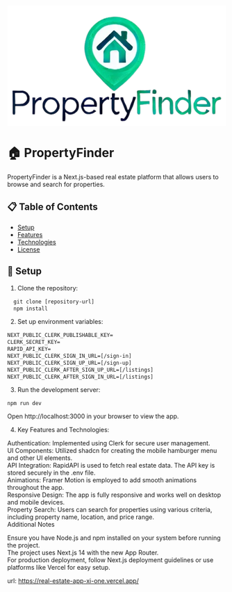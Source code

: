 
![PropertyFinder Logo](/public/logo.png)

# 🏠 PropertyFinder

PropertyFinder is a Next.js-based real estate platform that allows users to browse and search for properties.

## 📋 Table of Contents
- [Setup](#setup)
- [Features](#features)
- [Technologies](#technologies)
- [License](#license)

## 🚀 Setup

1. Clone the repository:
```
  git clone [repository-url]
  npm install
```

2. Set up environment variables:

```
NEXT_PUBLIC_CLERK_PUBLISHABLE_KEY=
CLERK_SECRET_KEY=
RAPID_API_KEY=
NEXT_PUBLIC_CLERK_SIGN_IN_URL=[/sign-in]
NEXT_PUBLIC_CLERK_SIGN_UP_URL=[/sign-up]
NEXT_PUBLIC_CLERK_AFTER_SIGN_UP_URL=[/listings]
NEXT_PUBLIC_CLERK_AFTER_SIGN_IN_URL=[/listings]
```

3. Run the development server:
```
npm run dev
```
Open http://localhost:3000 in your browser to view the app.  

4. Key Features and Technologies:

Authentication: Implemented using Clerk for secure user management.  
UI Components: Utilized shadcn for creating the mobile hamburger menu and other UI elements.  
API Integration: RapidAPI is used to fetch real estate data. The API key is stored securely in the .env file.  
Animations: Framer Motion is employed to add smooth animations throughout the app.  
Responsive Design: The app is fully responsive and works well on desktop and mobile devices.  
Property Search: Users can search for properties using various criteria, including property name, location, and price range.  
Additional Notes  

Ensure you have Node.js and npm installed on your system before running the project.  
The project uses Next.js 14 with the new App Router.  
For production deployment, follow Next.js deployment guidelines or use platforms like Vercel for easy setup.  
  

url: https://real-estate-app-xi-one.vercel.app/
